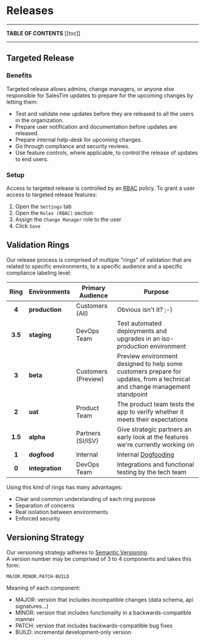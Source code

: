 # Releases

---

**TABLE OF CONTENTS**
[[toc]]

---

## Targeted Release

### Benefits
Targeted release allows admins, change managers, or anyone else responsible for SalesTim updates to prepare for the upcoming changes by letting them:
- Test and validate new updates before they are released to all the users in the organization.
- Prepare user notification and documentation before updates are released.
- Prepare internal help-desk for upcoming changes.
- Go through compliance and security reviews.
- Use feature controls, where applicable, to control the release of updates to end users.

### Setup
Access to targeted release is controlled by an [RBAC](/platform/rbac.md) policy. To grant a user access to targeted release features:
1. Open the `Settings` tab
2. Open the `Roles (RBAC)` section
3. Assign the `Change Manager` role to the user
4. Click `Save`

## Validation Rings

Our release process is comprised of multiple "rings" of validation that are related to specific environments, to a specific audience and a specific compliance labeling level:

| Ring | Environments | Primary Audience | Purpose |
|:-------:|--------------|------------------|---------|
| **4** | **production** | Customers (All) | Obvious isn't it? ;-) |
| **3.5** | **staging** | DevOps Team | Test automated deployments and upgrades in an iso-production environment |
| **3** | **beta** | Customers (Preview) | Preview environment designed to help some customers prepare for updates, from a technical and change management standpoint |
| **2** | **uat** | Product Team | The product team tests the app to verify whether it meets their expectations |
| **1.5** | **alpha** | Partners (SI/ISV) | Give strategic partners an early look at the features we're currently working on |
| **1** | **dogfood** | Internal | Internal [Dogfooding](https://en.wikipedia.org/wiki/Eating_your_own_dog_food) |
| **0** | **integration** | DevOps Team | Integrations and functional testing by the tech team |

Using this kind of rings has many advantages:
* Clear and common understanding of each ring purpose
* Separation of concerns
* Real isolation between environments
* Enforced security


## Versioning Strategy

Our versioning strategy adheres to [Semantic Versioning](https://semver.org/).  
A version number may be comprised of 3 to 4 components and takes this form:
```
MAJOR.MINOR.PATCH-BUILD
```

Meaning of each component:
  * MAJOR: version that includes incompatible changes (data schema, api signatures...)
  * MINOR: version that includes functionality in a backwards-compatible manner
  * PATCH: version that includes backwards-compatible bug fixes
  * BUILD: incremental development-only version

<Classification label="public" />

